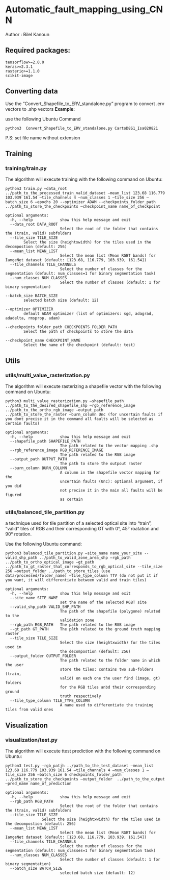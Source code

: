 # Automatic_fault_mapping_using_CNN

Author : Bilel Kanoun

## Required packages:
	tensorflow>=2.0.0
	keras>=2.3.1
	rasterio>=1.1.0
	scikit-image

## Converting data

Use the “Convert_Shapefile_to_ERV_standalone.py” program to convert .erv vectors  to .shp vectors
**Example:**

use the following Ubuntu Command
```
python3  Convert_Shapefile_to_ERV_standalone.py CartoD8S1_Isa020821
```
P.S: set file name without extension


## Training
### training/train.py
The algorithm will execute training with the following command on Ubuntu:
```
python3 train.py –data_root ../path_to_the_processed_train_valid_dataset –mean_list 123.68 116.779 103.939 161.54 –tile_channels 4 –num_classes 1 –tile_size 256 –batch_size 6 –epochs 20 --optimizer ADAM --checkpoints_folder_path ../path_to_store_the_checkpoints –checkpoint_name name_of_checkpoint
```

```
optional arguments:
  -h, --help            show this help message and exit
  --data_root DATA_ROOT
                        Select the root of the folder that contains the (train, valid) subfolders
  --tile_size TILE_SIZE
		Select the size (heightxwidth) for the tiles used in the decompostion (default: 256)
  --mean_list MEAN_LIST
                        Select the mean list (Mean RGBT bands) for IamgeNet dataset (default: [123.68, 116.779, 103.939, 161.54])
  --tile_channels TILE_CHANNELS
                        Select the number of classes for the segmentation (default: num_classes=1 for binary segmentation task)
  --num_classes NUM_CLASSES
                        Select the number of classes (default: 1 for binary segmentation)

--batch_size BATCH_SIZE
		selected batch size (default: 12)

--optimizer OPTIMIZER
		default ADAM optimizer (list of optimizers: sgd, adagrad, adadelta, rmsprop, adam)

--checkpoints_folder_path CHECKPOINTS_FOLDER_PATH
		Select the path of checkpoints to store the data

--checkpoint_name CHECKPOINT_NAME
		Select the name of the checkpoint (default: test)
```

## Utils

### utils/multi_value_rasterization.py
The algorithm will execute rasterizing a shapefile vector with the following command on Ubuntu:
```
python3 multi_value_rasterization.py –shapefile_path ../path_to_the_desired_shapefile_shp –rgb_reference_image ../path_to_the_ortho_rgb_image –output_path ../path_to_store_the_raster –burn_column Unc (for uncertain faults if you dont precise it in the command all faults will be selected as certain faults)
```
```
optional arguments:
  -h, --help            show this help message and exit
  --shapefile_path SHAPEFILE_PATH
                        The path related to the vector mapping .shp
  --rgb_reference_image RGB_REFERENCE_IMAGE
                        The path related to the RGB image
  --output_path OUTPUT_PATH
                        The path to store the outpout raster
  --burn_column BURN_COLUMN
                        A column in the shapefile vector mapping for the
                        uncertain faults (Unc): optional argument, if you did
                        not precise it in the main all faults will be figured
                        as certain
```
### utils/balanced_tile_partition.py
a technique used for tile partition of a selected optical site into “train”, “valid” tiles of RGB and their corresponding GT with 0°, 45° roatation and 90° rotation.

Use the following Ubuntu command:
```
python3 balanced_tile_partition.py –site_name name_your_site --valid_shp_path ../path_to_valid_zone_area_shp –rgb_path ../path_to_ortho_optical_image –gt_path ../path_to_gt_raster_that_corresponds_to_rgb_optical_site --tile_size 256 –output_folder ../path_to_store_tiles (use data/processed/folder_name) –tile_type_column TTV (do not put it if you want, it will differentiate between valid and train tiles)
```
```
optional arguments:
  -h, --help            show this help message and exit
  --site_name SITE_NAME
                        set the name of the selected RGBT site
  --valid_shp_path VALID_SHP_PATH
                        The path of the shapefile (polygone) related to the
                        validation zone
  --rgb_path RGB_PATH   The path related to the RGB image
  --gt_path GT_PATH     The pâth related to the ground truth mapping raster
  --tile_size TILE_SIZE
                        Select the size (heightxwidth) for the tiles used in
                        the decompostion (default: 256)
  --output_folder OUTPUT_FOLDER
                        The path related to the folder name in which the user
                        store the tiles: contains two sub-folders (train,
                        valid) on each one the user find (image, gt) folders
                        for the RGB tiles anbd their corresponding ground
                        truth respectively
  --tile_type_column TILE_TYPE_COLUMN
                        A name used to differentiate the training tiles from valid ones
```

## Visualization
### visualization/test.py
The algorithm will execute ttest prediction with the following command on Ubuntu:
```
python3 test.py –rgb_patjh ../path_to_the_test_dataset –mean_list 123.68 116.779 103.939 161.54 –tile_channels 4 –num_classes 1 –tile_size 256 –batch_size 6 checkpoints_folder_path ../path_to_store_the_checkpoints –output_folder  ../path_to_the_output –pred_name name_of_prediction
```

```
optional arguments:
  -h, --help            show this help message and exit
  --rgb_path RGB_PATH
                        Select the root of the folder that contains the (train, valid) subfolders
  --tile_size TILE_SIZE
		        Select the size (heightxwidth) for the tiles used in the decompostion (default: 256)
  --mean_list MEAN_LIST
                        Select the mean list (Mean RGBT bands) for IamgeNet dataset (default: [123.68, 116.779, 103.939, 161.54])
  --tile_channels TILE_CHANNELS
                        Select the number of classes for the segmentation (default: num_classes=1 for binary segmentation task)
  --num_classes NUM_CLASSES
                        Select the number of classes (default: 1 for binary segmentation)
  --batch_size BATCH_SIZE
                        selected batch size (default: 12)
```